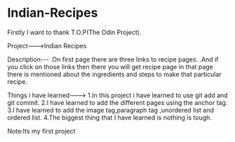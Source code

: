 # Indian-Recipes
Firstly I want to  thank T.O.P(The Odin Project).
 
Project--->Indian Recipes

Description---
.On first page there are three links to recipe pages.
.And if you click on those links then there you will get recipe page in that page there is mentioned about the ingredients and steps to make that particular recipe.


Things i have learned--->
1.In this project i have learned to use git add and git commit.
2.I have learned to add the different pages using the anchor tag.
3.I have learned to add the image tag,paragraph tag ,unordered list and ordered list.
4.The biggest thing that I have learned is nothing is tough.

Note:Its my first project   


